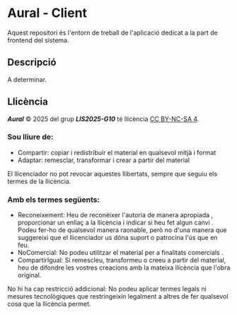 # Aural - Client

Aquest repositori és l'entorn de treball de l'aplicació dedicat a la part de frontend del sistema.

## Descripció

A determinar.

## Llicència

***Aural*** © 2025 del grup ***LIS2025-G10*** té llicència [CC BY-NC-SA 4](https://creativecommons.org/licenses/by-nc-sa/4.0).

### Sou lliure de:
- Compartir: copiar i redistribuir el material en qualsevol mitjà i format
- Adaptar: remesclar, transformar i crear a partir del material 

El llicenciador no pot revocar aquestes llibertats, sempre que seguiu els termes de la llicència.

### Amb els termes següents:
- Reconeixement: Heu de reconèixer l'autoria de manera apropiada , proporcionar un enllaç a la llicència i indicar si heu fet algun canvi . Podeu fer-ho de qualsevol manera raonable, però no d'una manera que suggereixi que el llicenciador us dóna suport o patrocina l'ús que en feu.
- NoComercial: No podeu utilitzar el material per a finalitats comercials .
- CompartirIgual: Si remescleu, transformeu o creeu a partir del material, heu de difondre les vostres creacions amb la mateixa llicència que l'obra original.

No hi ha cap restricció addicional: No podeu aplicar termes legals ni mesures tecnològiques que restringeixin legalment a altres de fer qualsevol cosa que la llicència permet.